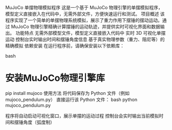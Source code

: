 MuJoCo 单摆物理模拟程序
这是一个基于 MuJoCo 物理引擎的单摆模拟程序，模型定义直接嵌入在代码中，无需外部文件，方便快速运行和测试。
项目概述
该程序实现了一个简单的单摆物理系统模拟，展示了重力作用下摆锤的摆动运动。通过 MuJoCo 物理引擎精确计算摆锤的运动轨迹，并提供实时可视化界面和数据输出。
功能特点
无需外部模型文件，模型定义直接嵌入代码中
实时 3D 可视化单摆运动
控制台实时输出时间和摆锤角度信息
基于真实物理参数（重力、阻尼等）的精确模拟
依赖安装
在运行程序前，请确保安装以下依赖库：

bash
# 安装MuJoCo物理引擎库
pip install mujoco
使用方法
将代码保存为 Python 文件（例如 mujoco_pendulum.py）
直接运行该 Python 文件：
bash
python mujoco_pendulum.py

程序将自动启动可视化窗口，展示单摆的运动过程
控制台会实时输出当前模拟时间和摆锤角度（弧度制）
